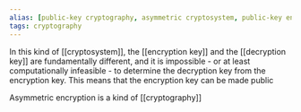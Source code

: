 ```yaml
---
alias: [public-key cryptography, asymmetric cryptosystem, public-key encryption, asymmetric encryption]
tags: cryptography 
---
```

In this kind of [[cryptosystem]], the [[encryption key]] and the [[decryption key]] are fundamentally different, and it is impossible - or at least computationally infeasible - to determine the decryption key from the encryption key. This means that the encryption key can be made public

Asymmetric encryption is a kind of [[cryptography]]